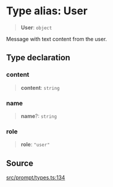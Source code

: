 # Type alias: User

> **User**: `object`

Message with text content from the user.

## Type declaration

### content

> **content**: `string`

### name

> **name**?: `string`

### role

> **role**: `"user"`

## Source

[src/prompt/types.ts:134](https://github.com/dexaai/llm-tools/blob/f300435/src/prompt/types.ts#L134)
